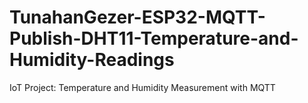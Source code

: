 # TunahanGezer-ESP32-MQTT-Publish-DHT11-Temperature-and-Humidity-Readings
IoT Project: Temperature and Humidity Measurement with MQTT
